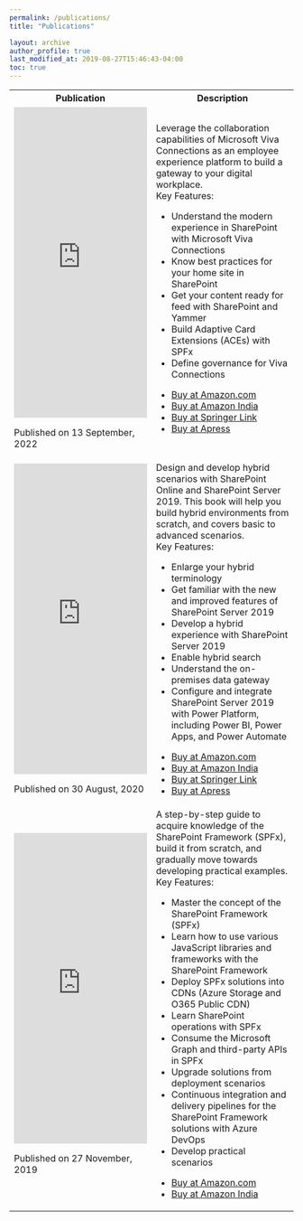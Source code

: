 ```yaml
---
permalink: /publications/
title: "Publications"

layout: archive
author_profile: true
last_modified_at: 2019-08-27T15:46:43-04:00
toc: true
---
```


<table>
    <tr>
        <th><b>Publication</b></th>
        <th><b>Description</b></th>
    </tr>
    <tr>
        <td width="50%">
            <iframe type="text/html" width="336" height="550" frameborder="0" allowfullscreen style="max-width:100%" src="https://www.amazon.com/Running-Microsoft-Viva-Connections-Workforce-dp-1484286057/dp/1484286057/" ></iframe>
            <p>Published on 13 September, 2022</p>
        </td>
        <td>
            Leverage the collaboration capabilities of Microsoft Viva Connections as an employee experience platform to build a gateway to your digital workplace.
            <br/>
            Key Features:
            <ul>
                <li>Understand the modern experience in SharePoint with Microsoft Viva Connections</li>
                <li>Know best practices for your home site in SharePoint</li>
                <li>Get your content ready for feed with SharePoint and Yammer</li>
                <li>Build Adaptive Card Extensions (ACEs) with SPFx</li>
                <li>Define governance for Viva Connections</li>
            </ul>
            <ul>
                <li>
                    <a href="https://www.amazon.com/Running-Microsoft-Viva-Connections-Workforce-dp-1484286057/dp/1484286057/" target="_blank">Buy at Amazon.com</a>                    
                </li>
                <li>
                    <a href="https://www.amazon.in/Running-Microsoft-Viva-Connections-Workforce-ebook/dp/B0BDJX2JFZ/" target="_blank">Buy at Amazon India</a>
                </li>
                <li>
                    <a href="https://link.springer.com/book/10.1007/978-1-4842-8606-7" target="_blank">Buy at Springer Link</a>
                </li>
                <li>
                    <a href="https://www.apress.com/gp/book/9781484286067" target="_blank">Buy at Apress</a>
                </li>
            </ul>            
        </td>
    </tr>    
    <tr>
        <td width="50%">
            <iframe type="text/html" width="336" height="550" frameborder="0" allowfullscreen style="max-width:100%" src="https://read.amazon.in/kp/card?asin=B08GZT5Z64&preview=newtab&linkCode=kpe&ref_=cm_sw_r_kb_dp_W1KvFbED4RB3X" ></iframe>
            <p>Published on 30 August, 2020</p>
        </td>
        <td>
            Design and develop hybrid scenarios with SharePoint Online and SharePoint Server 2019. This book will help you build hybrid environments from scratch, and covers basic to advanced scenarios.
            <br/>
            Key Features:
            <ul>
                <li>Enlarge your hybrid terminology</li>
                <li>Get familiar with the new and improved features of SharePoint Server 2019</li>
                <li>Develop a hybrid experience with SharePoint Server 2019</li>
                <li>Enable hybrid search</li>
                <li>Understand the on-premises data gateway</li>
                <li>Configure and integrate SharePoint Server 2019 with Power Platform, including Power BI, Power Apps, and Power Automate</li>
            </ul>
            <ul>
                <li>
                    <a href="https://www.amazon.com/Understanding-Hybrid-Environments-SharePoint-2019/dp/148426049X" target="_blank">Buy at Amazon.com</a>                    
                </li>
                <li>
                    <a href="https://www.amazon.in/Understanding-Hybrid-Environments-SharePoint-2019/dp/148426049X" target="_blank">Buy at Amazon India</a>
                </li>
                <li>
                    <a href="https://link.springer.com/book/10.1007/978-1-4842-6050-0" target="_blank">Buy at Springer Link</a>
                </li>
                <li>
                    <a href="https://www.apress.com/gp/book/9781484260494" target="_blank">Buy at Apress</a>
                </li>
            </ul>            
        </td>
    </tr>
    <tr>
        <td width="50%">
            <iframe type="text/html" width="336" height="550" frameborder="0" allowfullscreen style="max-width:100%" src="https://read.amazon.in/kp/card?asin=B0822SS97K&preview=newtab&linkCode=kpe&ref_=cm_sw_r_kb_dp_3J6hFbWKZRDQ4" ></iframe>
            <p>Published on 27 November, 2019</p>
        </td>
        <td>
            A step-by-step guide to acquire knowledge of the SharePoint Framework (SPFx), build it from scratch, and gradually move towards developing practical examples.
            <br/>
            Key Features:
            <ul>
                <li>Master the concept of the SharePoint Framework (SPFx)</li>
                <li>Learn how to use various JavaScript libraries and frameworks with the SharePoint Framework</li>
                <li>Deploy SPFx solutions into CDNs (Azure Storage and O365 Public CDN)</li>
                <li>Learn SharePoint operations with SPFx</li>
                <li>Consume the Microsoft Graph and third-party APIs in SPFx</li>
                <li>Upgrade solutions from deployment scenarios</li>
                <li>Continuous integration and delivery pipelines for the SharePoint Framework solutions with Azure DevOps</li>
                <li>Develop practical scenarios</li>
            </ul>
            <ul>
                <li>
                    <a href="https://www.amazon.com/Mastering-Sharepoint-Framework-Easy-Follow/dp/938932887X/" target="_blank">Buy at Amazon.com</a>                    
                </li>
                <li>
                    <a href="https://www.amazon.in/Mastering-Sharepoint-Framework-Easy-Follow/dp/938932887X" target="_blank">Buy at Amazon India</a>
                </li>
            </ul>            
        </td>
    </tr>
</table>
